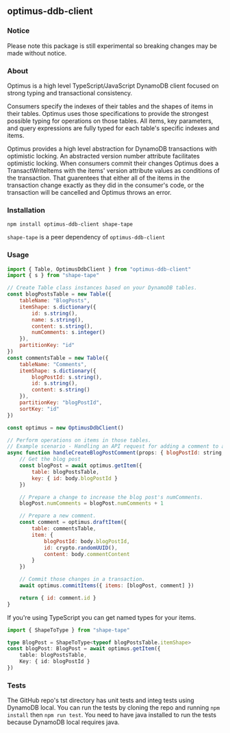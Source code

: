 ## optimus-ddb-client

### Notice
Please note this package is still experimental so breaking changes may be made without notice.

### About
Optimus is a high level TypeScript/JavaScript DynamoDB client focused on strong typing and transactional consistency.

Consumers specify the indexes of their tables and the shapes of items in their tables. Optimus uses those specifications to provide the strongest possible typing for operations on those tables. All items, key parameters, and query expressions are fully typed for each table's specific indexes and items.

Optimus provides a high level abstraction for DynamoDB transactions with optimistic locking. An abstracted version number attribute facilitates optimistic locking. When consumers commit their changes Optimus does a TransactWriteItems with the items' version attribute values as conditions of the transaction. That guarentees that either all of the items in the transaction change exactly as they did in the consumer's code, or the transaction will be cancelled and Optimus throws an error.

### Installation
```
npm install optimus-ddb-client shape-tape
```
`shape-tape` is a peer dependency of `optimus-ddb-client`

### Usage
```javascript
import { Table, OptimusDdbClient } from "optimus-ddb-client"
import { s } from "shape-tape"

// Create Table class instances based on your DynamoDB tables.
const blogPostsTable = new Table({
	tableName: "BlogPosts",
	itemShape: s.dictionary({
		id: s.string(),
		name: s.string(),
		content: s.string(),
		numComments: s.integer()
	}),
	partitionKey: "id"
})
const commentsTable = new Table({
	tableName: "Comments",
	itemShape: s.dictionary({
		blogPostId: s.string(),
		id: s.string(),
		content: s.string()
	}),
	partitionKey: "blogPostId",
	sortKey: "id"
})

const optimus = new OptimusDdbClient()

// Perform operations on items in those tables.
// Example scenario - Handling an API request for adding a comment to a blog post:
async function handleCreateBlogPostComment(props: { blogPostId: string, commentContent: string }) {
	// Get the blog post
	const blogPost = await optimus.getItem({
		table: blogPostsTable,
		key: { id: body.blogPostId }
	})

	// Prepare a change to increase the blog post's numComments.
	blogPost.numComments = blogPost.numComments + 1

	// Prepare a new comment.
	const comment = optimus.draftItem({
		table: commentsTable,
		item: {
			blogPostId: body.blogPostId,
			id: crypto.randomUUID(),
			content: body.commentContent
		}
	})

	// Commit those changes in a transaction.
	await optimus.commitItems({ items: [blogPost, comment] })

	return { id: comment.id }
}
```

If you're using TypeScript you can get named types for your items.
```typescript
import { ShapeToType } from "shape-tape"

type BlogPost = ShapeToType<typeof blogPostsTable.itemShape>
const blogPost: BlogPost = await optimus.getItem({
	table: blogPostsTable,
	Key: { id: blogPostId }
})
```

### Tests

The GitHub repo's tst directory has unit tests and integ tests using DynamoDB local. You can run the tests by cloning the repo and running `npm install` then `npm run test`. You need to have java installed to run the tests because DynamoDB local requires java.